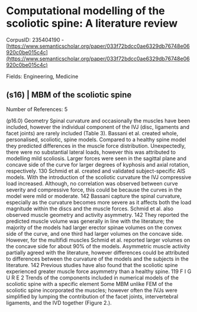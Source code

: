 # Computational modelling of the scoliotic spine: A literature review

CorpusID: 235404190 - [https://www.semanticscholar.org/paper/033f72bdcc0ae6329db76748e06920c0be015c4c](https://www.semanticscholar.org/paper/033f72bdcc0ae6329db76748e06920c0be015c4c)

Fields: Engineering, Medicine

## (s16) | MBM of the scoliotic spine
Number of References: 5

(p16.0) Geometry Spinal curvature and occasionally the muscles have been included, however the individual component of the IVJ (disc, ligaments and facet joints) are rarely included (Table 3). Bassani et al. created whole, personalised, scoliotic, spine models. Compared to a healthy spine model they predicted differences in the muscle force distribution. Unexpectedly, there were no substantial lateral loads, however this was attributed to modelling mild scoliosis. Larger forces were seen in the sagittal plane and concave side of the curve for larger degrees of kyphosis and axial rotation, respectively. 130 Schmid et al. created and validated subject-specific AIS models. With the introduction of the scoliotic curvature the IVJ compressive load increased. Although, no correlation was observed between curve severity and compressive force, this could be because the curves in the model were mild or moderate. 142 Bassani  capture the spinal curvature, especially as the curvature becomes more severe as it affects both the load magnitude within the discs and the muscle forces. Schmid et al. also observed muscle geometry and activity asymmetry. 142 They reported the predicted muscle volume was generally in line with the literature; the majority of the models had larger erector spinae volumes on the convex side of the curve, and one third had larger volumes on the concave side. However, for the multifidi muscles Schmid et al. reported larger volumes on the concave side for about 90% of the models. Asymmetric muscle activity partially agreed with the literature, however differences could be attributed to differences between the curvature of the models and the subjects in the literature. 142 Previous studies have also found that the scoliotic spine experienced greater muscle force asymmetry than a healthy spine. 119 F I G U R E 2 Trends of the components included in numerical models of the scoliotic spine with a specific element Some MBM unlike FEM of the scoliotic spine incorporated the muscles; however often the IVJs were simplified by lumping the contribution of the facet joints, intervertebral ligaments, and the IVD together (Figure 2.).
